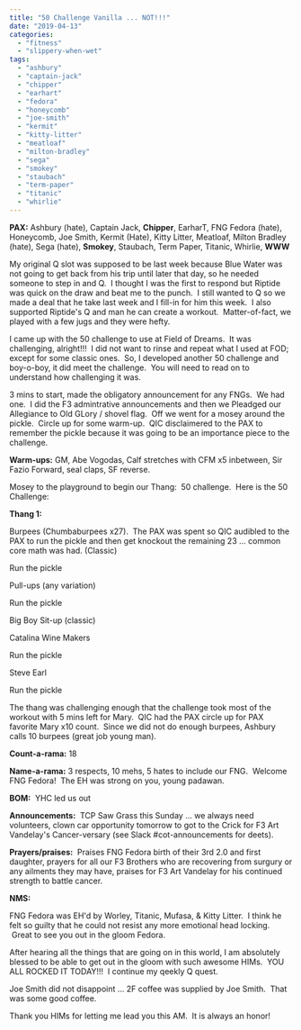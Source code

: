 ```yaml
---
title: "50 Challenge Vanilla ... NOT!!!"
date: "2019-04-13"
categories: 
  - "fitness"
  - "slippery-when-wet"
tags: 
  - "ashbury"
  - "captain-jack"
  - "chipper"
  - "earhart"
  - "fedora"
  - "honeycomb"
  - "joe-smith"
  - "kermit"
  - "kitty-litter"
  - "meatloaf"
  - "milton-bradley"
  - "sega"
  - "smokey"
  - "staubach"
  - "term-paper"
  - "titanic"
  - "whirlie"
---
```


**PAX:** Ashbury (hate), Captain Jack, **Chipper**, EarharT, FNG Fedora (hate), Honeycomb, Joe Smith, Kermit (Hate), Kitty Litter, Meatloaf, Milton Bradley (hate), Sega (hate), **Smokey**, Staubach, Term Paper, Titanic, Whirlie, **WWW**

My original Q slot was supposed to be last week because Blue Water was not going to get back from his trip until later that day, so he needed someone to step in and Q.  I thought I was the first to respond but Riptide was quick on the draw and beat me to the punch.  I still wanted to Q so we made a deal that he take last week and I fill-in for him this week.  I also supported Riptide's Q and man he can create a workout.  Matter-of-fact, we played with a few jugs and they were hefty.

I came up with the 50 challenge to use at Field of Dreams.  It was challenging, alright!!!  I did not want to rinse and repeat what I used at FOD; except for some classic ones.  So, I developed another 50 challenge and boy-o-boy, it did meet the challenge.  You will need to read on to understand how challenging it was.

3 mins to start, made the obligatory announcement for any FNGs.  We had one.  I did the F3 admintrative announcements and then we Pleadged our Allegiance to Old GLory / shovel flag.  Off we went for a mosey around the pickle.  Circle up for some warm-up.  QIC disclaimered to the PAX to remember the pickle because it was going to be an importance piece to the challenge.

**Warm-ups:** GM, Abe Vogodas, Calf stretches with CFM x5 inbetween, Sir Fazio Forward, seal claps, SF reverse.

Mosey to the playground to begin our Thang:  50 challenge.  Here is the 50 Challenge:

**Thang 1:**

Burpees (Chumbaburpees x27).  The PAX was spent so QIC audibled to the PAX to run the pickle and then get knockout the remaining 23 ... common core math was had. (Classic)

Run the pickle

Pull-ups (any variation)

Run the pickle

Big Boy Sit-up (classic)

Catalina Wine Makers

Run the pickle

Steve Earl

Run the pickle

The thang was challenging enough that the challenge took most of the workout with 5 mins left for Mary.  QIC had the PAX circle up for PAX favorite Mary x10 count.  Since we did not do enough burpees, Ashbury calls 10 burpees (great job young man).

**Count-a-rama:** 18

**Name-a-rama:** 3 respects, 10 mehs, 5 hates to include our FNG.  Welcome FNG Fedora!  The EH was strong on you, young padawan.

**BOM:**  YHC led us out

**Announcements:**  TCP Saw Grass this Sunday ... we always need volunteers, clown car opportunity tomorrow to got to the Crick for F3 Art Vandelay's Cancer-versary (see Slack #cot-announcements for deets).

**Prayers/praises:**  Praises FNG Fedora birth of their 3rd 2.0 and first daughter, prayers for all our F3 Brothers who are recovering from surgury or any ailments they may have, praises for F3 Art Vandelay for his continued strength to battle cancer.

**NMS:**

FNG Fedora was EH'd by Worley, Titanic, Mufasa, & Kitty Litter.  I think he felt so guilty that he could not resist any more emotional head locking.  Great to see you out in the gloom Fedora.

After hearing all the things that are going on in this world, I am absolutely blessed to be able to get out in the gloom with such awesome HIMs.  YOU ALL ROCKED IT TODAY!!!  I continue my qeekly Q quest.

Joe Smith did not disappoint ... 2F coffee was supplied by Joe Smith.  That was some good coffee.

Thank you HIMs for letting me lead you this AM.  It is always an honor!
